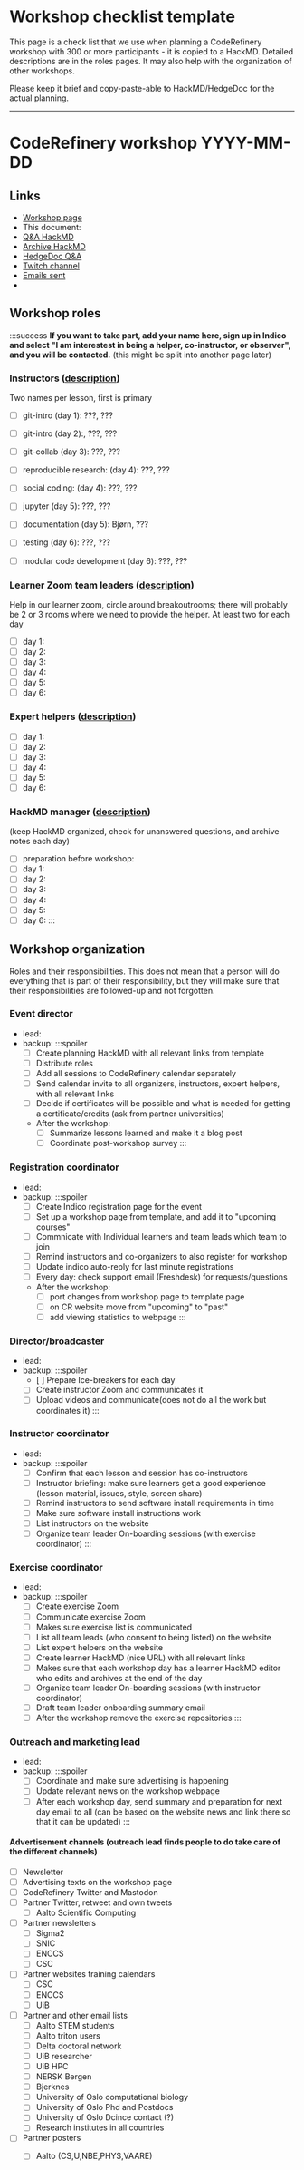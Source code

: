 # Workshop checklist template

This page is a check list that we use when planning a CodeRefinery workshop
with 300 or more participants - it is copied to a HackMD.  Detailed
descriptions are in the roles pages.
It may also help with the organization of other workshops.

Please keep it brief and copy-paste-able to HackMD/HedgeDoc for the actual planning.

---
# CodeRefinery workshop YYYY-MM-DD

## Links
- [Workshop page]()
- This document: 
- [Q&A HackMD]()
- [Archive HackMD]()
- [HedgeDoc Q&A]()
- [Twitch channel](https://www.twitch.tv/coderefinery/about)
- [Emails sent]()
- 
## Workshop roles
:::success
**If you want to take part, add your name here, sign up in Indico and select "I am interestest in being a helper, co-instructor, or observer", and you will be contacted.** (this might be split into another page later)

### Instructors ([description](https://coderefinery.github.io/manuals/instructors/#instructors))
Two names per lesson, first is primary

- [ ] git-intro (day 1): ???, ???
- [ ] git-intro (day 2):, ???, ???
- [ ] git-collab (day 3): ???, ???
- [ ] reproducible research: (day 4): ???, ???
- [ ] social coding: (day 4): ???, ???
- [ ] jupyter (day 5): ???, ???
- [ ] documentation (day 5): Bjørn, ???
- [ ] testing (day 6): ???, ???
- [ ] modular code development (day 6): ???, ???


### Learner Zoom team leaders ([description](https://coderefinery.github.io/manuals/expert-helpers/#expert-helpers))
Help in our learner zoom, circle around breakoutrooms; there will probably be 2 or 3 rooms where we need to provide the helper. At least two for each day
- [ ] day 1: 
- [ ] day 2: 
- [ ] day 3: 
- [ ] day 4: 
- [ ] day 5: 
- [ ] day 6: 

### Expert helpers ([description](https://coderefinery.github.io/manuals/expert-helpers/))
- [ ] day 1: 
- [ ] day 2: 
- [ ] day 3: 
- [ ] day 4: 
- [ ] day 5: 
- [ ] day 6: 

### HackMD manager ([description](https://coderefinery.github.io/manuals/hackmd-helper/#hackmd-manager))
(keep HackMD organized, check for unanswered questions, and archive notes each day)
- [ ] preparation before workshop: 
- [ ] day 1: 
- [ ] day 2: 
- [ ] day 3: 
- [ ] day 4: 
- [ ] day 5: 
- [ ] day 6: 
:::

## Workshop organization

Roles and their responsibilities. This does not mean that a person will do
everything that is part of their responsibility, but they will make sure that
their responsibilities are followed-up and not forgotten.

### Event director
- lead: 
- backup:
:::spoiler
  - [ ] Create planning HackMD with all relevant links from template 
  - [ ] Distribute roles
  - [ ] Add all sessions to CodeRefinery calendar separately
  - [ ] Send calendar invite to all organizers, instructors, expert helpers, with all relevant links
  - [ ] Decide if certificates will be possible and what is needed for getting a certificate/credits (ask from partner universities)
  - After the workshop:
    - [ ] Summarize lessons learned and make it a blog post
    - [ ] Coordinate post-workshop survey
:::
### Registration coordinator
- lead: 
- backup:
:::spoiler
  - [ ] Create Indico registration page for the event
  - [ ] Set up a workshop page from template, and add it to "upcoming courses"
  - [ ] Commnicate with Individual learners and team leads which team to join
  - [ ] Remind instructors and co-organizers to also register for workshop
  - [ ] Update indico auto-reply for last minute registrations
  - [ ] Every day: check support email (Freshdesk) for requests/questions
  - After the workshop:
    - [ ] port changes from workshop page to template page
    - [ ] on CR website move from "upcoming" to "past"
    - [ ] add viewing statistics to webpage
:::
### Director/broadcaster
- lead: 
- backup:
:::spoiler
  - [ ] Prepare Ice-breakers for each day
  - [ ] Create instructor Zoom and communicates it
  - [ ] Upload videos  and communicate(does not do all the work but coordinates it)
:::

### Instructor coordinator
- lead: 
- backup:
:::spoiler
  - [ ] Confirm that each lesson and session has co-instructors
  - [ ] Instructor briefing: make sure learners get a good experience (lesson material, issues, style, screen share)
  - [ ] Remind instructors to send software install requirements in time
  - [ ] Make sure software install instructions work
  - [ ] List instructors on the website
  - [ ] Organize team leader On-boarding sessions (with exercise coordinator)
:::
### Exercise coordinator
- lead: 
- backup:
:::spoiler
  - [ ] Create exercise Zoom 
  - [ ] Communicate exercise Zoom
  - [ ] Makes sure exercise list is communicated
  - [ ] List all team leads (who consent to being listed) on the website
  - [ ] List expert helpers on the website
  - [ ] Create learner HackMD (nice URL) with all relevant links
  - [ ] Makes sure that each workshop day has a learner HackMD editor who edits and archives at the end of the day
  - [ ] Organize team leader On-boarding sessions (with instructor coordinator)
  - [ ] Draft team leader onboarding summary email
  - [ ] After the workshop remove the exercise repositories
:::
### Outreach and marketing lead
- lead: 
- backup:
:::spoiler
  - [ ] Coordinate and make sure advertising is happening 
  - [ ] Update relevant news on the workshop webpage
  - [ ] After each workshop day, send summary and preparation for next day email to
    all (can be based on the website news and link there so that it can be
    updated)
:::
#### Advertisement channels (outreach lead finds people to do take care of the different channels)
- [ ] Newsletter
- [ ] Advertising texts on the workshop page
- [ ] CodeRefinery Twitter and Mastodon
- [ ] Partner Twitter, retweet and own tweets
  - [ ] Aalto Scientific Computing
- [ ] Partner newsletters
  - [ ] Sigma2
  - [ ] SNIC
  - [ ] ENCCS
  - [ ] CSC
- [ ] Partner websites training calendars
  - [ ] CSC
  - [ ] ENCCS
  - [ ] UiB
- [ ] Partner and other email lists
  - [ ] Aalto STEM students
  - [ ] Aalto triton users
  - [ ] Delta doctoral network
  - [ ] UiB researcher
  - [ ] UiB HPC
  - [ ] NERSK Bergen
  - [ ] Bjerknes
  - [ ] University of Oslo computational biology
  - [ ] University of Oslo  Phd and Postdocs
  - [ ] University of Oslo Dcince contact (?)
  - [ ] Research institutes in all countries
- [ ] Partner posters
  - [ ] Aalto (CS,U,NBE,PHYS,VAARE)








